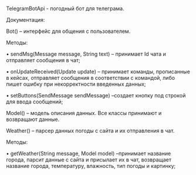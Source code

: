 TelegramBotApi - погодный бот для телеграма.

Документация:


Bot() – интерфейс для общения с пользователем.

Методы:

•	sendMsg(Message message, String text) – принимает Id чата и отправляет сообщения в чат;

•	onUpdateReceived(Update update) – принимает команды, прописанные в кейсах, отправляет сообщения в соответствии с командой, либо пишет ошибку при некорректности введенных данных;

•	 setButtons(SendMessage sendMessage) –создает кнопку под строкой для ввода сообщений;


Model() – модель описания данных. Все классы принимают и возвращают данные.


Weather() – парсер данных погоды с сайта и их отправления в чат.

Методы:

•	getWeather(String message, Model model) –принимает название города, парсит данные с сайта и присылает их в чат, возвращает название города, температуру, влажность, тип погоды и картинку;
